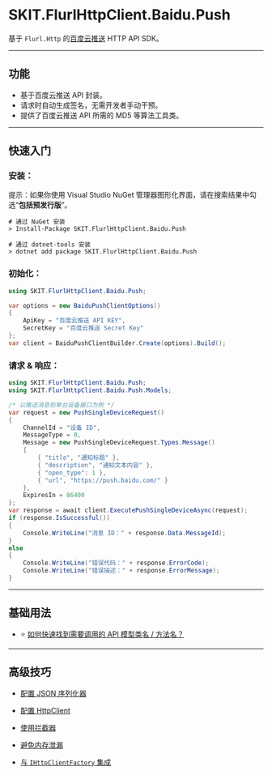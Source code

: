 ﻿# SKIT.FlurlHttpClient.Baidu.Push

基于 `Flurl.Http` 的[百度云推送](https://push.baidu.com/) HTTP API SDK。

---

## 功能

-   基于百度云推送 API 封装。
-   请求时自动生成签名，无需开发者手动干预。
-   提供了百度云推送 API 所需的 MD5 等算法工具类。

---

## 快速入门

### 安装：

提示：如果你使用 Visual Studio NuGet 管理器图形化界面，请在搜索结果中勾选“**包括预发行版**”。

```shell
# 通过 NuGet 安装
> Install-Package SKIT.FlurlHttpClient.Baidu.Push

# 通过 dotnet-tools 安装
> dotnet add package SKIT.FlurlHttpClient.Baidu.Push
```

### 初始化：

```csharp
using SKIT.FlurlHttpClient.Baidu.Push;

var options = new BaiduPushClientOptions()
{
    ApiKey = "百度云推送 API KEY",
    SecretKey = "百度云推送 Secret Key"
};
var client = BaiduPushClientBuilder.Create(options).Build();
```

### 请求 & 响应：

```csharp
using SKIT.FlurlHttpClient.Baidu.Push;
using SKIT.FlurlHttpClient.Baidu.Push.Models;

/* 以推送消息到单台设备接口为例 */
var request = new PushSingleDeviceRequest()
{
    ChannelId = "设备 ID",
    MessageType = 0,
    Message = new PushSingleDeviceRequest.Types.Message()
    {
        { "title", "通知标题" },
        { "description", "通知文本内容" },
        { "open_type": 1 },
        { "url", "https://push.baidu.com/" }
    },
    ExpiresIn = 86400
};
var response = await client.ExecutePushSingleDeviceAsync(request);
if (response.IsSuccessful())
{
    Console.WriteLine("消息 ID：" + response.Data.MessageId);
}
else
{
    Console.WriteLine("错误代码：" + response.ErrorCode);
    Console.WriteLine("错误描述：" + response.ErrorMessage);
}
```

---

## 基础用法

-   ⭐ [如何快速找到需要调用的 API 模型类名 / 方法名？](./Basic_ModelDefinition.md)

---

## 高级技巧

-   [配置 JSON 序列化器](./Advanced_JsonSerializer.md)

-   [配置 HttpClient](./Advanced_HttpClient.md)

-   [使用拦截器](./Advanced_Interceptor.md)

-   [避免内存泄漏](./Advanced_Dispose.md)

-   [与 `IHttpClientFactory` 集成](./Advanced_HttpClientFactory.md)
